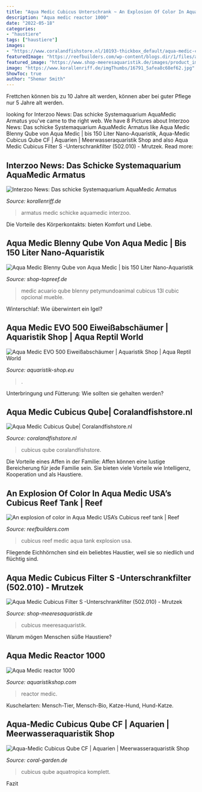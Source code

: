 ```yaml
---
title: "Aqua Medic Cubicus Unterschrank ~ An Explosion Of Color In Aqua Medic Usa’s Cubicus Reef Tank"
description: "Aqua medic reactor 1000"
date: "2022-05-18"
categories:
- "haustiere"
tags: ["haustiere"]
images:
- "https://www.coralandfishstore.nl/10193-thickbox_default/aqua-medic-cubicus-qube.jpg"
featuredImage: "https://reefbuilders.com/wp-content/blogs.dir/1/files/aqua-medic-cubicus/aquamedic-cubicus-reef-tank-6.jpg"
featured_image: "https://www.shop-meeresaquaristik.de/images/product_images/info_images/15241_0.jpg"
image: "https://www.korallenriff.de/imgThumbs/16791_5afea8c68ef62.jpg"
ShowToc: true
author: "Shemar Smith"
---
```



Frettchen können bis zu 10 Jahre alt werden, können aber bei guter Pflege nur 5 Jahre alt werden.

	

		
looking for Interzoo News: Das schicke Systemaquarium AquaMedic Armatus you've came to the right web. We have 8 Pictures about Interzoo News: Das schicke Systemaquarium AquaMedic Armatus like Aqua Medic Blenny Qube von Aqua Medic | bis 150 Liter Nano-Aquaristik, Aqua-Medic Cubicus Qube CF | Aquarien | Meerwasseraquaristik Shop and also Aqua Medic Cubicus Filter S -Unterschrankfilter (502.010) - Mrutzek. Read more:
		
    
## Interzoo News: Das Schicke Systemaquarium AquaMedic Armatus

<img loading=lazy src="https://www.korallenriff.de/imgThumbs/16791_5afea8c68ef62.jpg" onerror="this.onerror=null;this.src='https://tse4.mm.bing.net/th?id=OIP.FN0nG5dGy9hfvcJrQGL_JAHaD6&amp;pid=15.1';" alt="Interzoo News: Das schicke Systemaquarium AquaMedic Armatus">

_Source: korallenriff.de_

>armatus medic schicke aquamedic interzoo. 

	

Die Vorteile des Körperkontakts: bieten Komfort und Liebe.

    
## Aqua Medic Blenny Qube Von Aqua Medic | Bis 150 Liter Nano-Aquaristik

<img loading=lazy src="http://www.shop-topreef.de/web/topreef/images/article/e50ac5028fe4bb085b13cf45d48ca167.jpg" onerror="this.onerror=null;this.src='https://tse1.mm.bing.net/th?id=OIP.Lw2D8fWCxkaaSGZo89pcewHaJ3&amp;pid=15.1';" alt="Aqua Medic Blenny Qube von Aqua Medic | bis 150 Liter Nano-Aquaristik">

_Source: shop-topreef.de_

>medic acuario qube blenny petymundoanimal cubicus 13l cubic opcional mueble. 

	

Winterschlaf: Wie überwintert ein Igel?

    
## Aqua Medic EVO 500 Eiweißabschäumer | Aquaristik Shop | Aqua Reptil World

<img loading=lazy src="https://aquaristik-shop.eu/media/image/df/ba/b0/aqua-medic-evo-500-29451-2201.jpg" onerror="this.onerror=null;this.src='https://tse1.mm.bing.net/th?id=OIP.96l85lnbGkAly6uufa15wAHaHa&amp;pid=15.1';" alt="Aqua Medic EVO 500 Eiweißabschäumer | Aquaristik Shop | Aqua Reptil World">

_Source: aquaristik-shop.eu_

>. 

	

Unterbringung und Fütterung: Wie sollten sie gehalten werden?

    
## Aqua Medic Cubicus Qube| Coralandfishstore.nl

<img loading=lazy src="https://www.coralandfishstore.nl/10193-thickbox_default/aqua-medic-cubicus-qube.jpg" onerror="this.onerror=null;this.src='https://tse3.mm.bing.net/th?id=OIP.gKMNosK9gA-7UaU-K8X_5gHaI4&amp;pid=15.1';" alt="Aqua Medic Cubicus Qube| Coralandfishstore.nl">

_Source: coralandfishstore.nl_

>cubicus qube coralandfishstore. 

	

Die Vorteile eines Affen in der Familie: Affen können eine lustige Bereicherung für jede Familie sein. Sie bieten viele Vorteile wie Intelligenz, Kooperation und als Haustiere.

    
## An Explosion Of Color In Aqua Medic USA’s Cubicus Reef Tank | Reef

<img loading=lazy src="https://reefbuilders.com/wp-content/blogs.dir/1/files/aqua-medic-cubicus/aquamedic-cubicus-reef-tank-6.jpg" onerror="this.onerror=null;this.src='https://tse1.mm.bing.net/th?id=OIP._UFqRtQ6UfVhs-J2Lu9gZAHaFf&amp;pid=15.1';" alt="An explosion of color in Aqua Medic USA’s Cubicus reef tank | Reef">

_Source: reefbuilders.com_

>cubicus reef medic aqua tank explosion usa. 

	

Fliegende Eichhörnchen sind ein beliebtes Haustier, weil sie so niedlich und flüchtig sind.

    
## Aqua Medic Cubicus Filter S -Unterschrankfilter (502.010) - Mrutzek

<img loading=lazy src="https://www.shop-meeresaquaristik.de/images/product_images/info_images/15241_0.jpg" onerror="this.onerror=null;this.src='https://tse2.mm.bing.net/th?id=OIP.JB4nzGGmMLWrEUJgZZ9zBgAAAA&amp;pid=15.1';" alt="Aqua Medic Cubicus Filter S -Unterschrankfilter (502.010) - Mrutzek">

_Source: shop-meeresaquaristik.de_

>cubicus meeresaquaristik. 

	

Warum mögen Menschen süße Haustiere?

    
## Aqua Medic Reactor 1000

<img loading=lazy src="https://www.aquaristikshop.com/pictures_g/368809.jpg" onerror="this.onerror=null;this.src='https://tse1.mm.bing.net/th?id=OIP.KZWNkZ9tUFy0PK4oJSdHPgAAAA&amp;pid=15.1';" alt="Aqua Medic reactor 1000">

_Source: aquaristikshop.com_

>reactor medic. 

	

Kuschelarten: Mensch-Tier, Mensch-Bio, Katze-Hund, Hund-Katze.

    
## Aqua-Medic Cubicus Qube CF | Aquarien | Meerwasseraquaristik Shop

<img loading=lazy src="https://coral-garden.de/media/image/d6/a6/b5/cubicusqubecf_14671945873zMNTGEnd1B12E.jpg" onerror="this.onerror=null;this.src='https://tse1.mm.bing.net/th?id=OIP.5T6HIacpXUdIAEDJ5EYZngHaGr&amp;pid=15.1';" alt="Aqua-Medic Cubicus Qube CF | Aquarien | Meerwasseraquaristik Shop">

_Source: coral-garden.de_

>cubicus qube aquatropica komplett. 

	

Fazit

